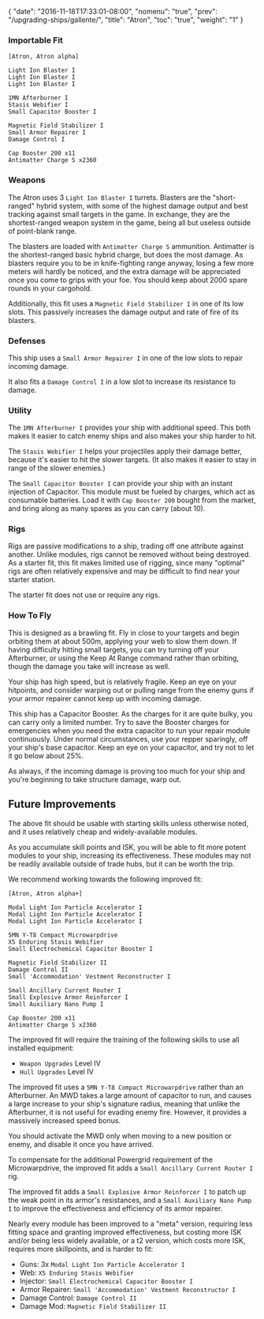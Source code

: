 {
  "date": "2016-11-18T17:33:01-08:00",
  "nomenu": "true",
  "prev": "/upgrading-ships/gallente/",
  "title": "Atron",
  "toc": "true",
  "weight": "1"
}

### Importable Fit
    [Atron, Atron alpha]

    Light Ion Blaster I
    Light Ion Blaster I
    Light Ion Blaster I

    1MN Afterburner I
    Stasis Webifier I
    Small Capacitor Booster I

    Magnetic Field Stabilizer I
    Small Armor Repairer I
    Damage Control I

    Cap Booster 200 x11
    Antimatter Charge S x2360

### Weapons

The Atron uses 3 `Light Ion Blaster I` turrets.
Blasters are the "short-ranged" hybrid system, with some of the highest damage output 
and best tracking against small targets in the game.  In exchange, they are the shortest-ranged
weapon system in the game, being all but useless outside of point-blank range.

The blasters are loaded with `Antimatter Charge S` ammunition.
Antimatter is the shortest-ranged basic hybrid charge, but does the most damage.
As blasters require you to be in knife-fighting range anyway,
losing a few more meters will hardly be noticed,
and the extra damage will be appreciated once you come to grips with your foe.
You should keep about 2000 spare rounds in your cargohold.

Additionally, this fit uses a `Magnetic Field Stabilizer I` in one of its low slots.
This passively increases the damage output and rate of fire of its blasters.

### Defenses

This ship uses a `Small Armor Repairer I` in one of the low slots to repair incoming damage.

It also fits a `Damage Control I` in a low slot to increase its resistance to damage.

### Utility

The `1MN Afterburner I` provides your ship with additional speed. This both makes it easier to
catch enemy ships and also makes your ship harder to hit.

The `Stasis Webifier I` helps your projectiles apply their damage better, because it's easier to hit
the slower targets. (It also makes it easier to stay in range of the slower enemies.)

The `Small Capacitor Booster I` can provide your ship with an instant injection of Capacitor.
This module must be fueled by charges, which act as consumable batteries.  Load it with 
`Cap Booster 200` bought from the market, and bring along as many spares as you can carry (about 10).

### Rigs

Rigs are passive modifications to a ship, trading off one attribute against another.
Unlike modules, rigs cannot be removed without being destroyed. 
As a starter fit, this fit makes limited use of rigging, since many "optimal" rigs
are often relatively expensive and may be difficult to find near your starter station.

The starter fit does not use or require any rigs.

### How To Fly

This is designed as a brawling fit.  Fly in close to your targets
and begin orbiting them at about 500m, applying your web to slow them down.
If having difficulty hitting small targets, you can try turning off your Afterburner,
or using the Keep At Range command rather than orbiting, though the damage you take will increase as well.

Your ship has high speed, but is relatively fragile.  Keep an eye on your hitpoints,
and consider warping out or pulling range from the enemy guns if your armor repairer
cannot keep up with incoming damage.

This ship has a Capacitor Booster.  As the charges for it are quite bulky,
you can carry only a limited number.  Try to save the Booster charges for emergencies
when you need the extra capacitor to run your repair module continuously. 
Under normal circumstances, use your repper sparingly, off your ship's base capacitor.
Keep an eye on your capacitor, and try not to let it go below about 25%.

As always, if the incoming damage is proving too much for your ship
and you're beginning to take structure damage, warp out.

## Future Improvements

The above fit should be usable with starting skills unless otherwise noted,
and it uses relatively cheap and widely-available modules.  

As you accumulate skill points and ISK, you will be able to fit more potent
modules to your ship, increasing its effectiveness.  These modules may not be
readily available outside of trade hubs, but it can be worth the trip.

We recommend working towards the following improved fit:

    [Atron, Atron alpha+]

    Modal Light Ion Particle Accelerator I
    Modal Light Ion Particle Accelerator I
    Modal Light Ion Particle Accelerator I

    5MN Y-T8 Compact Microwarpdrive
    X5 Enduring Stasis Webifier
    Small Electrochemical Capacitor Booster I

    Magnetic Field Stabilizer II
    Damage Control II
    Small 'Accommodation' Vestment Reconstructer I

    Small Ancillary Current Router I
    Small Explosive Armor Reinforcer I
    Small Auxiliary Nano Pump I

    Cap Booster 200 x11
    Antimatter Charge S x2360

The improved fit will require the training of the following skills to use all installed equipment:

* `Weapon Upgrades` Level IV
* `Hull Upgrades` Level IV

The improved fit uses a `5MN Y-T8 Compact Microwarpdrive` rather than an Afterburner.
An MWD takes a large amount of capacitor to run, 
and causes a large increase to your ship's signature radius,
meaning that unlike the Afterburner, it is not useful for evading enemy fire.
However, it provides a massively increased speed bonus.

You should activate the MWD only when moving to a new position or enemy,
and disable it once you have arrived.

To compensate for the additional Powergrid requirement of the Microwarpdrive,
the improved fit adds a `Small Ancillary Current Router I` rig.

The improved fit adds a `Small Explosive Armor Reinforcer I` to patch up the weak point
in its armor's resistances, and a `Small Auxiliary Nano Pump I` to improve
the effectiveness and efficiency of its armor repairer.

Nearly every module has been improved to a "meta" version, requiring less fitting space
and granting improved effectiveness, but costing more ISK and/or being less widely available,
or a t2 version, which costs more ISK, requires more skillpoints, and is harder to fit:

 * Guns: 3x `Modal Light Ion Particle Accelerator I`
 * Web: `X5 Enduring Stasis Webifier`
 * Injector: `Small Electrochemical Capacitor Booster I`
 * Armor Repairer: `Small 'Accommodation' Vestment Reconstructor I`
 * Damage Control: `Damage Control II`
 * Damage Mod: `Magnetic Field Stabilizer II`
